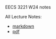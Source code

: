 EECS 3221 W24 notes

All Lecture Notes:
- [markdown](./markdown/allLectureNotes.md)
- [pdf](./PDFs/alllLectureNotes.pdf)